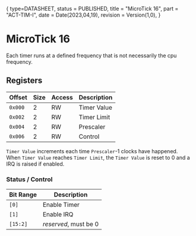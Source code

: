{
    type=DATASHEET,
	status = PUBLISHED,
    title = "MicroTick 16",
    part = "ACT-TIM-I",
    date = Date(2023,04,19),
    revision = Version(1,0),
}

# MicroTick 16

Each timer runs at a defined frequency that is not necessarily the cpu frequency.

## Registers

| Offset  | Size | Access | Description |
| ------- | ---- | ------ | ----------- |
| `0x000` | 2    | RW     | Timer Value |
| `0x002` | 2    | RW     | Timer Limit |
| `0x004` | 2    | RW     | Prescaler   |
| `0x006` | 2    | RW     | Control     |

`Timer Value` increments each time `Prescaler`-1 clocks have happened. When `Timer Value` reaches `Timer Limit`, the `Timer Value` is reset to 0 and a IRQ is raised if enabled.

### Status / Control

| Bit Range | Description           |
| --------- | --------------------- |
| `[0]`     | Enable Timer          |
| `[1]`     | Enable IRQ            |
| `[15:2]`  | _reserved_, must be 0 |
